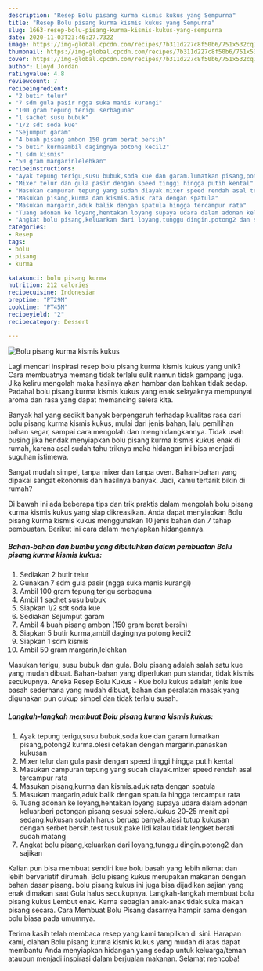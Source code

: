 ```yaml
---
description: "Resep Bolu pisang kurma kismis kukus yang Sempurna"
title: "Resep Bolu pisang kurma kismis kukus yang Sempurna"
slug: 1663-resep-bolu-pisang-kurma-kismis-kukus-yang-sempurna
date: 2020-11-03T23:46:27.732Z
image: https://img-global.cpcdn.com/recipes/7b311d227c8f50b6/751x532cq70/bolu-pisang-kurma-kismis-kukus-foto-resep-utama.jpg
thumbnail: https://img-global.cpcdn.com/recipes/7b311d227c8f50b6/751x532cq70/bolu-pisang-kurma-kismis-kukus-foto-resep-utama.jpg
cover: https://img-global.cpcdn.com/recipes/7b311d227c8f50b6/751x532cq70/bolu-pisang-kurma-kismis-kukus-foto-resep-utama.jpg
author: Lloyd Jordan
ratingvalue: 4.8
reviewcount: 7
recipeingredient:
- "2 butir telur"
- "7 sdm gula pasir ngga suka manis kurangi"
- "100 gram tepung terigu serbaguna"
- "1 sachet susu bubuk"
- "1/2 sdt soda kue"
- "Sejumput garam"
- "4 buah pisang ambon 150 gram berat bersih"
- "5 butir kurmaambil dagingnya potong kecil2"
- "1 sdm kismis"
- "50 gram margarinlelehkan"
recipeinstructions:
- "Ayak tepung terigu,susu bubuk,soda kue dan garam.lumatkan pisang,potong2 kurma.olesi cetakan dengan margarin.panaskan kukusan"
- "Mixer telur dan gula pasir dengan speed tinggi hingga putih kental"
- "Masukan campuran tepung yang sudah diayak.mixer speed rendah asal tercampur rata"
- "Masukan pisang,kurma dan kismis.aduk rata dengan spatula"
- "Masukan margarin,aduk balik dengan spatula hingga tercampur rata"
- "Tuang adonan ke loyang,hentakan loyang supaya udara dalam adonan keluar.beri potongan pisang sesuai selera.kukus 20-25 menit api sedang.kukusan sudah harus beruap banyak.alasi tutup kukusan dengan serbet bersih.test tusuk pake lidi kalau tidak lengket berati sudah matang"
- "Angkat bolu pisang,keluarkan dari loyang,tunggu dingin.potong2 dan sajikan"
categories:
- Resep
tags:
- bolu
- pisang
- kurma

katakunci: bolu pisang kurma 
nutrition: 212 calories
recipecuisine: Indonesian
preptime: "PT29M"
cooktime: "PT45M"
recipeyield: "2"
recipecategory: Dessert

---
```



![Bolu pisang kurma kismis kukus](https://img-global.cpcdn.com/recipes/7b311d227c8f50b6/751x532cq70/bolu-pisang-kurma-kismis-kukus-foto-resep-utama.jpg)

Lagi mencari inspirasi resep bolu pisang kurma kismis kukus yang unik? Cara membuatnya memang tidak terlalu sulit namun tidak gampang juga. Jika keliru mengolah maka hasilnya akan hambar dan bahkan tidak sedap. Padahal bolu pisang kurma kismis kukus yang enak selayaknya mempunyai aroma dan rasa yang dapat memancing selera kita.

Banyak hal yang sedikit banyak berpengaruh terhadap kualitas rasa dari bolu pisang kurma kismis kukus, mulai dari jenis bahan, lalu pemilihan bahan segar, sampai cara mengolah dan menghidangkannya. Tidak usah pusing jika hendak menyiapkan bolu pisang kurma kismis kukus enak di rumah, karena asal sudah tahu triknya maka hidangan ini bisa menjadi suguhan istimewa.

Sangat mudah simpel, tanpa mixer dan tanpa oven. Bahan-bahan yang dipakai sangat ekonomis dan hasilnya banyak. Jadi, kamu tertarik bikin di rumah?


Di bawah ini ada beberapa tips dan trik praktis dalam mengolah bolu pisang kurma kismis kukus yang siap dikreasikan. Anda dapat menyiapkan Bolu pisang kurma kismis kukus menggunakan 10 jenis bahan dan 7 tahap pembuatan. Berikut ini cara dalam menyiapkan hidangannya.

<!--inarticleads1-->

##### Bahan-bahan dan bumbu yang dibutuhkan dalam pembuatan Bolu pisang kurma kismis kukus:

1. Sediakan 2 butir telur
1. Gunakan 7 sdm gula pasir (ngga suka manis kurangi)
1. Ambil 100 gram tepung terigu serbaguna
1. Ambil 1 sachet susu bubuk
1. Siapkan 1/2 sdt soda kue
1. Sediakan Sejumput garam
1. Ambil 4 buah pisang ambon (150 gram berat bersih)
1. Siapkan 5 butir kurma,ambil dagingnya potong kecil2
1. Siapkan 1 sdm kismis
1. Ambil 50 gram margarin,lelehkan


Masukan terigu, susu bubuk dan gula. Bolu pisang adalah salah satu kue yang mudah dibuat. Bahan-bahan yang diperlukan pun standar, tidak kismis secukupnya. Aneka Resep Bolu Kukus - Kue bolu kukus adalah jenis kue basah sederhana yang mudah dibuat, bahan dan peralatan masak yang digunakan pun cukup simpel dan tidak terlalu susah. 

<!--inarticleads2-->

##### Langkah-langkah membuat Bolu pisang kurma kismis kukus:

1. Ayak tepung terigu,susu bubuk,soda kue dan garam.lumatkan pisang,potong2 kurma.olesi cetakan dengan margarin.panaskan kukusan
1. Mixer telur dan gula pasir dengan speed tinggi hingga putih kental
1. Masukan campuran tepung yang sudah diayak.mixer speed rendah asal tercampur rata
1. Masukan pisang,kurma dan kismis.aduk rata dengan spatula
1. Masukan margarin,aduk balik dengan spatula hingga tercampur rata
1. Tuang adonan ke loyang,hentakan loyang supaya udara dalam adonan keluar.beri potongan pisang sesuai selera.kukus 20-25 menit api sedang.kukusan sudah harus beruap banyak.alasi tutup kukusan dengan serbet bersih.test tusuk pake lidi kalau tidak lengket berati sudah matang
1. Angkat bolu pisang,keluarkan dari loyang,tunggu dingin.potong2 dan sajikan


Kalian pun bisa membuat sendiri kue bolu basah yang lebih nikmat dan lebih bervariatif dirumah. Bolu pisang kukus merupakan makanan dengan bahan dasar pisang. bolu pisang kukus ini juga bisa dijadikan sajian yang enak dimakan saat Gula halus secukupnya. Langkah-langkah membuat bolu pisang kukus Lembut enak. Karna sebagian anak-anak tidak suka makan pisang secara. Cara Membuat Bolu Pisang dasarnya hampir sama dengan bolu biasa pada umumnya. 

Terima kasih telah membaca resep yang kami tampilkan di sini. Harapan kami, olahan Bolu pisang kurma kismis kukus yang mudah di atas dapat membantu Anda menyiapkan hidangan yang sedap untuk keluarga/teman ataupun menjadi inspirasi dalam berjualan makanan. Selamat mencoba!
